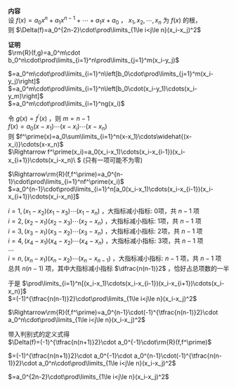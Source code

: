 **内容**  
设 $f(x)=a_0x^n+a_1x^{n-1}+\cdots+a_1x+a_0$ ， $x_1,x_2,\cdots,x_n$ 为 $f(x)$ 的根，  
则 $\Delta(f)=a_0^{2n-2}\cdot\prod\limits_{1\le i<j\le n}(x_i-x_j)^2$  
  
**证明**  
$\rm{R}(f,g)=a_0^m\cdot b_0^n\cdot\prod\limits_{i=1}^n\prod\limits_{j=1}^m(x_i-y_j)$  
  
$=a_0^m\cdot\prod\limits_{i=1}^n\left[b_0\cdot\prod\limits_{j=1}^m(x_i-y_j)\right]$  
$=a_0^m\cdot\prod\limits_{i=1}^n\left[b_0\cdot(x_i-y_1)\cdots(x_i-y_m)\right]$  
$=a_0^m\cdot\prod\limits_{i=1}^ng(x_i)$  
  
令 $g(x)=f^\prime(x)$ ，则 $m=n-1$  
$f(x)=a_0(x-x_1)\cdots(x-x_i)\cdots(x-x_n)$  
则 $f^\prime(x)=a_0\sum\limits_{i=1}^n(x-x_1)\cdots\widehat{(x-x_i)}\cdots(x-x_n)$  
$\Rightarrow f^\prime(x_i)=a_0(x_i-x_1)\cdots(x_i-x_{i-1})(x_i-x_{i+1})\cdots(x_i-x_n)\ $ (只有一项可能不为零)  
  
$\Rightarrow\rm{R}(f,f^\prime)=a_0^{n-1}\cdot\prod\limits_{i=1}^nf^\prime(x_i)$  
$=a_0^{n-1}\cdot\prod\limits_{i=1}^n[a_0(x_i-x_1)\cdots(x_i-x_{i-1})(x_i-x_{i+1})\cdots(x_i-x_n)]$  
  
$i=1, (x_1-x_2)(x_1-x_3)\cdots(x_1-x_n)$ ，大指标减小指标: 0项，共 $n-1$ 项  
$i=2, (x_2-x_1)(x_2-x_3)\cdots(x_2-x_n)$ ，大指标减小指标: 1项，共 $n-1$ 项  
$i=3, (x_3-x_1)(x_3-x_2)\cdots(x_3-x_n)$ ，大指标减小指标: 2项，共 $n-1$ 项  
$i=4, (x_4-x_1)(x_4-x_2)\cdots(x_4-x_n)$ ，大指标减小指标: 3项，共 $n-1$ 项  
$\cdots$  
$i=n, (x_n-x_1)(x_n-x_2)\cdots(x_n-x_{n-1})$ ，大指标减小指标:  $n-1$ 项，共 $n-1$ 项  
总共 $n(n-1)$ 项，其中大指标减小指标 $\dfrac{n(n-1)}2$ ，恰好占总项数的一半  
  
于是 $\prod\limits_{i=1}^n[(x_i-x_1)\cdots(x_i-x_{i-1})(x_i-x_{i+1})\cdots(x_i-x_n)]$  
$=(-1)^{\tfrac{n(n-1)}2}\cdot\prod\limits_{1\le i<j\le n}(x_i-x_j)^2$  
  
$\Rightarrow\rm{R}(f,f^\prime)=a_0^{n-1}\cdot(-1)^{\tfrac{n(n-1)}2}\cdot a_0^n\cdot\prod\limits_{1\le i<j\le n}(x_i-x_j)^2$  
  
带入判别式的定义式得  
$\Delta(f)=(-1)^{\tfrac{n(n+1)}2}\cdot a_0^{-1}\cdot\rm{R}(f,f^\prime)$  
  
$=(-1)^{\tfrac{n(n+1)}2}\cdot a_0^{-1}\cdot a_0^{n-1}\cdot(-1)^{\tfrac{n(n-1)}2}\cdot a_0^n\cdot\prod\limits_{1\le i<j\le n}(x_i-x_j)^2$  
  
$=a_0^{2n-2}\cdot\prod\limits_{1\le i<j\le n}(x_i-x_j)^2$  
